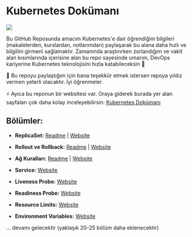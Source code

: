 # Kubernetes Dokümanı

<img src="https://miro.medium.com/v2/resize:fit:1400/1*5-LJw8RG96qMMxPZeKcV5w.png">

Bu GitHub Reposunda amacım Kubernetes'e dair öğrendiğim bilgileri (makalelerden, kurslardan, notlarımdan) paylaşarak bu alana daha hızlı ve bilgilini girmeni sağlamaktır. Zamanında araştırırken zorlandığım ve vakit alan kısımlarında içerisine alan bu repo sayesinde umarım, DevOps kariyerine Kubernetes teknolojisini hızla katabileceksin 🚀

🙏 Bu repoyu paylaştığım için bana teşekkür etmek istersen repoya yıldız vermen yeterli olacaktır. İyi öğrenmeler.

⚡️ Ayıca bu reponun bir websitesi var. Oraya giderek burada yer alan sayfaları çok daha kolay inceleyebilirsin: [Kubernetes Dokümanı](https://furkangulsen.gitbook.io/kubernetes)

## Bölümler:

- **ReplicaSet:** [Readme](https://github.com/Furkan-Gulsen/kubernetes-docs/tree/main/ReplicaSet) | [Website](https://furkangulsen.gitbook.io/kubernetes/)

- **Rollout ve Rollback:** [Readme](https://github.com/Furkan-Gulsen/kubernetes-docs/tree/main/Rollout_and_Rollback) | [Website](https://furkangulsen.gitbook.io/kubernetes/rollout-ve-rollback)

- **Ağ Kuralları:** [Readme](https://github.com/Furkan-Gulsen/kubernetes-docs/tree/main/Ag_Kurallari) | [Website](https://furkangulsen.gitbook.io/kubernetes/ag-kurallari)

- **Service:** [Website](https://furkangulsen.gitbook.io/kubernetes/service)

- **Liveness Probe:** [Website](https://furkangulsen.gitbook.io/kubernetes/livenessprobe)

- **Readiness Probe:** [Website](https://furkangulsen.gitbook.io/kubernetes/readiness-probe)

- **Resource Limits:** [Website](https://furkangulsen.gitbook.io/kubernetes/resource-limits)

- **Environment Variables:** [Website](https://furkangulsen.gitbook.io/kubernetes/environment-variables)

... devamı gelecektir (yaklaşık 20-25 bölüm daha eklenecektir)
